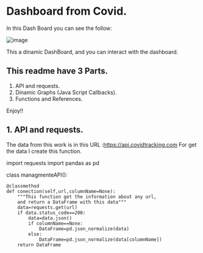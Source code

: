 # Dashboard from Covid.

In this Dash Board you can see the follow:

![image](https://github.com/ferchangodjango/CovidUSADashboard/assets/68520215/2f97f4da-699c-40b7-a475-deec690523f2)

This a dinamic DashBoard, and you can interact with the dashboard.

## This readme have 3 Parts.
1. API and requests.
2. Dinamic Graphs (Java Script Callbacks).
3. Functions and References.

Enjoy!!
## 1. API and requests.

The data from this work is in this URL :https://api.covidtracking.com
For get the data I create this function.

import requests
import pandas as pd

class managmenteAPI():

    @classmethod
    def conection(self,url,columnName=None):
        """This function get the information about any url, 
        and return a DataFrame with this data"""
        data=requests.get(url)
        if data.status_code==200:
            data=data.json()
            if columnName==None:
                DataFrame=pd.json_normalize(data)
            else:
                DataFrame=pd.json_normalize(data[columnName])
        return DataFrame
    
